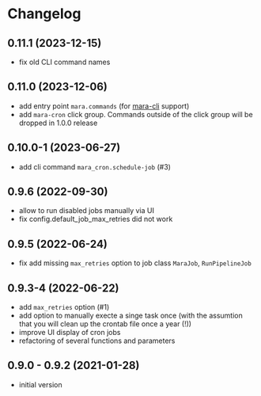 # Changelog

## 0.11.1 (2023-12-15)

- fix old CLI command names

## 0.11.0 (2023-12-06)

- add entry point `mara.commands` (for [mara-cli](https://github.com/mara/mara-cli) support)
- add `mara-cron` click group. Commands outside of the click group will be dropped in 1.0.0 release

## 0.10.0-1 (2023-06-27)

- add cli command `mara_cron.schedule-job` (#3)

## 0.9.6 (2022-09-30)

- allow to run disabled jobs manually via UI
- fix config.default_job_max_retries did not work

## 0.9.5 (2022-06-24)

- fix add missing `max_retries` option to job class `MaraJob`, `RunPipelineJob`

## 0.9.3-4 (2022-06-22)

- add `max_retries` option (#1)
- add option to manually execte a singe task once (with the assumtion that you will clean up the crontab file once a year (!))
- improve UI display of cron jobs
- refactoring of several functions and parameters

## 0.9.0 - 0.9.2 (2021-01-28)

- initial version
